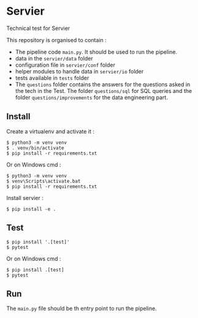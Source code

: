 # Servier
Technical test for Servier

This repository is organised to contain : 
- The pipeline code `main.py`. It should be used to run the pipeline.
- data in the `servier/data` folder
- configuration file in `servier/conf` folder
- helper modules to handle data in `servier/io` folder
- tests available in `tests` folder
- The `questions` folder contains the answers for the questions asked in the tech in the Test. The folder `questions/sql` for SQL queries and the folder `questions/improvements` for the data engineering part. 

Install
-------

Create a virtualenv and activate it :

    $ python3 -m venv venv
    $ . venv/bin/activate
    $ pip install -r requirements.txt

Or on Windows cmd :

    $ python3 -m venv venv
    $ venv\Scripts\activate.bat
    $ pip install -r requirements.txt

Install servier :

    $ pip install -e .


Test
----

    $ pip install '.[test]'
    $ pytest

Or on Windows cmd :

    $ pip install .[test]
    $ pytest

Run
----

The `main.py` file should be th entry point to run the pipeline.
